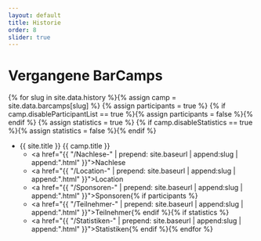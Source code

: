 ```yaml
---
layout: default
title: Historie
order: 8
slider: true
---
```


# Vergangene BarCamps

{% for slug in site.data.history %}{% assign camp = site.data.barcamps[slug] %}
{% assign participants = true %}
{% if camp.disableParticipantList == true %}{% assign participants = false %}{% endif %}
{% assign statistics = true %}
{% if camp.disableStatistics == true %}{% assign statistics = false %}{% endif %}
 * {{ site.title }} {{ camp.title }}
   * <a href="{{ "/Nachlese-" | prepend: site.baseurl | append:slug | append:".html" }}">Nachlese</a>
   * <a href="{{ "/Location-" | prepend: site.baseurl | append:slug | append:".html" }}">Location</a>
   * <a href="{{ "/Sponsoren-" | prepend: site.baseurl | append:slug | append:".html" }}">Sponsoren</a>{% if participants %}
   * <a href="{{ "/Teilnehmer-" | prepend: site.baseurl | append:slug | append:".html" }}">Teilnehmer</a>{% endif %}{% if statistics %}
   * <a href="{{ "/Statistiken-" | prepend: site.baseurl | append:slug | append:".html" }}">Statistiken</a>{% endif %}{% endfor %}
